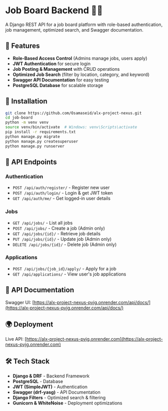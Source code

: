 ﻿# Job Board Backend 🏢💼

A Django REST API for a job board platform with role-based authentication, job management, optimized search, and Swagger documentation.

## 🚀 Features

- **Role-Based Access Control** (Admins manage jobs, users apply)
- **JWT Authentication** for secure login
- **Job Posting & Management** with CRUD operations
- **Optimized Job Search** (filter by location, category, and keyword)
- **Swagger API Documentation** for easy testing
- **PostgreSQL Database** for scalable storage

## 🔧 Installation

```bash
git clone https://github.com/Osamaseid/alx-project-nexus.git
cd job-board
python -m venv venv
source venv/bin/activate  # Windows: venv\Scripts\activate
pip install -r requirements.txt
python manage.py migrate
python manage.py createsuperuser
python manage.py runserver
```

## 📌 API Endpoints

### Authentication

- `POST /api/auth/register/` - Register new user
- `POST /api/auth/login/` - Login & get JWT token
- `GET /api/auth/me/` - Get logged-in user details

### Jobs

- `GET /api/jobs/` - List all jobs
- `POST /api/jobs/` - Create a job (Admin only)
- `GET /api/jobs/{id}/` - Retrieve job details
- `PUT /api/jobs/{id}/` - Update job (Admin only)
- `DELETE /api/jobs/{id}/` - Delete job (Admin only)

### Applications

- `POST /api/jobs/{job_id}/apply/` - Apply for a job
- `GET /api/applications/` - View user's job applications

## 📌 API Documentation

Swagger UI: [https://alx-project-nexus-pvjg.onrender.com/api/docs/](https://alx-project-nexus-pvjg.onrender.com/api/docs/)

## 🌍 Deployment

Live API: [https://alx-project-nexus-pvjg.onrender.com](https://alx-project-nexus-pvjg.onrender.com)

## 🛠 Tech Stack

- **Django & DRF** - Backend Framework
- **PostgreSQL** - Database
- **JWT (SimpleJWT)** - Authentication
- **Swagger (drf-yasg)** - API Documentation
- **Django Filters** - Optimized search & filtering
- **Gunicorn & WhiteNoise** - Deployment optimizations
